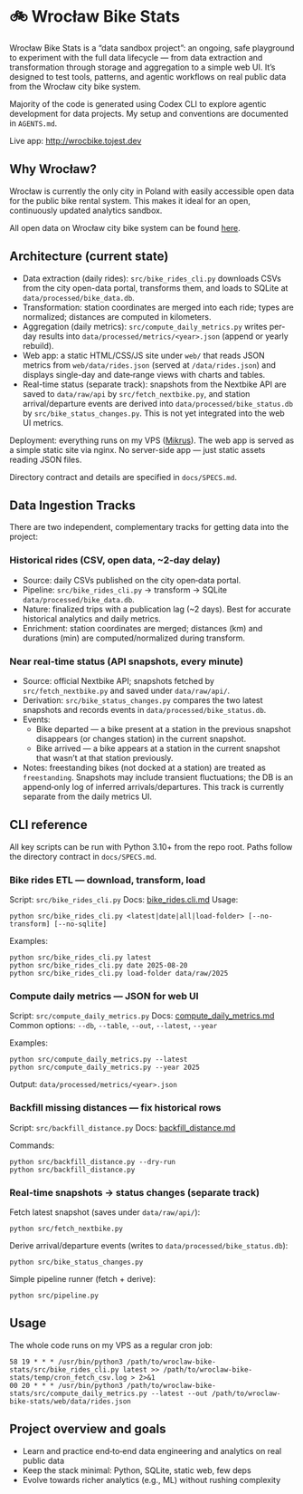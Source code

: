 # 🚲 Wrocław Bike Stats

Wrocław Bike Stats is a “data sandbox project”: an ongoing, safe playground to experiment with the full data lifecycle — from data extraction and transformation through storage and aggregation to a simple web UI. It’s designed to test tools, patterns, and agentic workflows on real public data from the Wrocław city bike system.

Majority of the code is generated using Codex CLI to explore agentic development for data projects. My setup and conventions are documented in `AGENTS.md`.

Live app: http://wrocbike.tojest.dev

## Why Wrocław?

Wrocław is currently the only city in Poland with easily accessible open data for the public bike rental system. This makes it ideal for an open, continuously updated analytics sandbox.

All open data on Wrocław city bike system can be found [here](https://opendata.cui.wroclaw.pl/dataset?tags=rowery).

## Architecture (current state)

- Data extraction (daily rides): `src/bike_rides_cli.py` downloads CSVs from the city open-data portal, transforms them, and loads to SQLite at `data/processed/bike_data.db`.
- Transformation: station coordinates are merged into each ride; types are normalized; distances are computed in kilometers.
- Aggregation (daily metrics): `src/compute_daily_metrics.py` writes per-day results into `data/processed/metrics/<year>.json` (append or yearly rebuild).
- Web app: a static HTML/CSS/JS site under `web/` that reads JSON metrics from `web/data/rides.json` (served at `/data/rides.json`) and displays single-day and date‑range views with charts and tables.
- Real-time status (separate track): snapshots from the Nextbike API are saved to `data/raw/api` by `src/fetch_nextbike.py`, and station arrival/departure events are derived into `data/processed/bike_status.db` by `src/bike_status_changes.py`. This is not yet integrated into the web UI metrics.

Deployment: everything runs on my VPS ([Mikrus](http://mikr.us)). The web app is served as a simple static site via nginx. No server-side app — just static assets reading JSON files.

Directory contract and details are specified in `docs/SPECS.md`.

## Data Ingestion Tracks

There are two independent, complementary tracks for getting data into the project:

### Historical rides (CSV, open data, ~2‑day delay)
- Source: daily CSVs published on the city open‑data portal.
- Pipeline: `src/bike_rides_cli.py` → transform → SQLite `data/processed/bike_data.db`.
- Nature: finalized trips with a publication lag (~2 days). Best for accurate historical analytics and daily metrics.
- Enrichment: station coordinates are merged; distances (km) and durations (min) are computed/normalized during transform.

### Near real‑time status (API snapshots, every minute)
- Source: official Nextbike API; snapshots fetched by `src/fetch_nextbike.py` and saved under `data/raw/api/`.
- Derivation: `src/bike_status_changes.py` compares the two latest snapshots and records events in `data/processed/bike_status.db`.
- Events:
  - Bike departed — a bike present at a station in the previous snapshot disappears (or changes station) in the current snapshot.
  - Bike arrived — a bike appears at a station in the current snapshot that wasn’t at that station previously.
- Notes: freestanding bikes (not docked at a station) are treated as `freestanding`. Snapshots may include transient fluctuations; the DB is an append‑only log of inferred arrivals/departures. This track is currently separate from the daily metrics UI.

## CLI reference

All key scripts can be run with Python 3.10+ from the repo root. Paths follow the directory contract in `docs/SPECS.md`.

### Bike rides ETL — download, transform, load

Script: `src/bike_rides_cli.py`
Docs: [bike_rides.cli.md](https://github.com/wojciechkarcz/wroclaw-bike-stats/blob/main/docs/bike_rides_cli.md)
Usage:
```
python src/bike_rides_cli.py <latest|date|all|load-folder> [--no-transform] [--no-sqlite]
```

Examples:
```
python src/bike_rides_cli.py latest
python src/bike_rides_cli.py date 2025-08-20
python src/bike_rides_cli.py load-folder data/raw/2025
```

### Compute daily metrics — JSON for web UI

Script: `src/compute_daily_metrics.py`
Docs: [compute_daily_metrics.md](https://github.com/wojciechkarcz/wroclaw-bike-stats/blob/main/docs/compute_daily_metrics.md)
Common options: `--db`, `--table`, `--out`, `--latest`, `--year`

Examples:
```
python src/compute_daily_metrics.py --latest
python src/compute_daily_metrics.py --year 2025
```
Output: `data/processed/metrics/<year>.json`

### Backfill missing distances — fix historical rows

Script: `src/backfill_distance.py`
Docs: [backfill_distance.md](https://github.com/wojciechkarcz/wroclaw-bike-stats/blob/main/docs/backfill_distance.md)

Commands:
```
python src/backfill_distance.py --dry-run
python src/backfill_distance.py
```

### Real-time snapshots → status changes (separate track)

Fetch latest snapshot (saves under `data/raw/api/`):
```
python src/fetch_nextbike.py
```

Derive arrival/departure events (writes to `data/processed/bike_status.db`):
```
python src/bike_status_changes.py
```

Simple pipeline runner (fetch + derive):
```
python src/pipeline.py
```

## Usage

The whole code runs on my VPS as a regular cron job:
```
58 19 * * * /usr/bin/python3 /path/to/wroclaw-bike-stats/src/bike_rides_cli.py latest >> /path/to/wroclaw-bike-stats/temp/cron_fetch_csv.log > 2>&1
00 20 * * * /usr/bin/python3 /path/to/wroclaw-bike-stats/src/compute_daily_metrics.py --latest --out /path/to/wroclaw-bike-stats/web/data/rides.json
```


## Project overview and goals

- Learn and practice end‑to‑end data engineering and analytics on real public data
- Keep the stack minimal: Python, SQLite, static web, few deps
- Evolve towards richer analytics (e.g., ML) without rushing complexity
